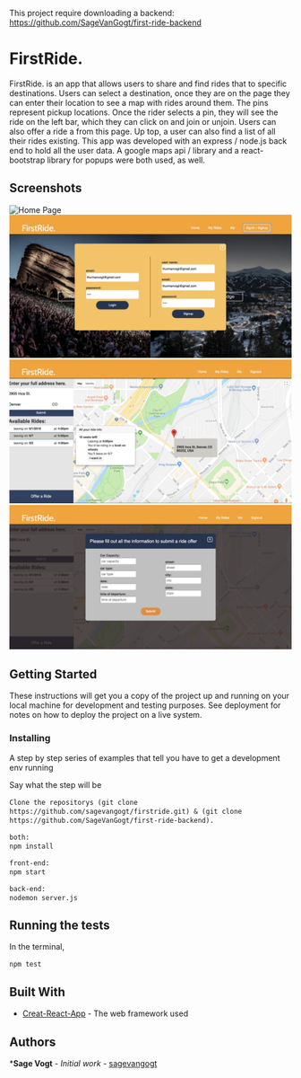 This project require downloading a backend: https://github.com/SageVanGogt/first-ride-backend

# FirstRide.

FirstRide. is an app that allows users to share and find rides that to specific destinations. Users can select a destination, once they are on the page they can enter their location to see a map with rides around them. The pins represent pickup locations. Once the rider selects a pin, they will see the ride on the left bar, which they can click on and join or unjoin. Users can also offer a ride a from this page. Up top, a user can also find a list of all their rides existing. This app was developed with an express / node.js back end to hold all the user data. A google maps api / library and a react-bootstrap library for popups were both used, as well.

## Screenshots

![Home Page](./src/assets/home-page.png)
![Login](./src/assets/login.png)
![Rides Page](./src/assets/rides-page.png)
![Offer Ride](./src/assets/offer-ride.png)

## Getting Started

These instructions will get you a copy of the project up and running on your local machine for development and testing purposes. See deployment for notes on how to deploy the project on a live system.


### Installing

A step by step series of examples that tell you have to get a development env running

Say what the step will be

```
Clone the repositorys (git clone https://github.com/sagevangogt/firstride.git) & (git clone https://github.com/SageVanGogt/first-ride-backend).
```
```
both:
npm install
```
```
front-end:
npm start
```
```
back-end:
nodemon server.js
```

## Running the tests

In the terminal, 

```
npm test
```

## Built With

* [Creat-React-App](https://github.com/facebook/create-react-app) - The web framework used

## Authors

***Sage Vogt** - *Initial work* - [sagevangogt](https://github.com/sagevangogt)